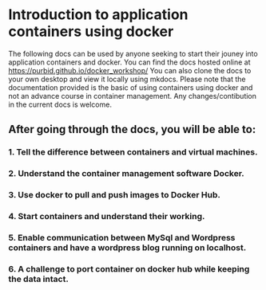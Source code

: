 # Introduction to application containers using docker
 The following docs can be used by anyone seeking to start their jouney into application containers and docker.
 You can find the docs hosted online at https://purbid.github.io/docker_workshop/
 You can also clone the docs to your own desktop and view it locally using mkdocs.
 Please note that the documentation provided is the basic of using containers using docker and not an advance course in container management. Any changes/contibution in the current docs is welcome.
 ## After going through the docs, you will be able to:
 ### 1. Tell the difference between containers and virtual machines.
 ### 2. Understand the container management software Docker.
 ### 3. Use docker to pull and push images to Docker Hub.
 ### 4. Start containers and understand their working.
 ### 5. Enable communication between MySql and Wordpress containers and have a wordpress blog running on localhost.
 ### 6. A challenge to port container on docker hub while keeping the data intact.
